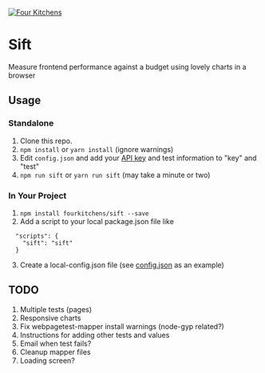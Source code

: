 [![Four Kitchens](https://img.shields.io/badge/4K-Four%20Kitchens-35AA4E.svg)](https://fourkitchens.com/)

# Sift
Measure frontend performance against a budget using lovely charts in a browser

## Usage

### Standalone
1. Clone this repo.
2. `npm install` or `yarn install` (ignore warnings)
3. Edit `config.json` and add your [API key](https://www.webpagetest.org/getkey.php) and test information to "key" and "test"
4. `npm run sift` or `yarn run sift` (may take a minute or two)

### In Your Project
1. `npm install fourkitchens/sift --save`
2. Add a script to your local package.json file like

```
  "scripts": {
    "sift": "sift"
  }
```
3. Create a local-config.json file (see [config.json](https://github.com/fourkitchens/sift/blob/master/config.json) as an example)

## TODO

1. Multiple tests (pages)
2. Responsive charts
3. Fix webpagetest-mapper install warnings (node-gyp related?)
3. Instructions for adding other tests and values
4. Email when test fails?
5. Cleanup mapper files
6. Loading screen?
